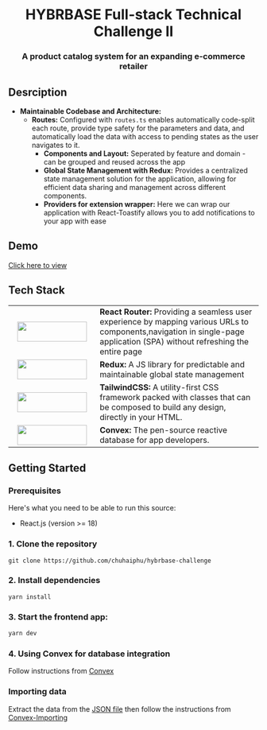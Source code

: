 <div align="center">
  <h1 align="center">HYBRBASE Full-stack Technical Challenge II</h1>
  <h3>A product catalog system for an expanding e-commerce retailer</h3>
</div>

## Desrciption
- **Maintainable Codebase and Architecture:**
  - **Routes:** Configured with ```routes.ts``` enables automatically code-split each route, provide type safety for the parameters and data, and automatically load the data with access to pending states as the user navigates to it.
    * **Components and Layout:** Seperated by feature and domain - can be grouped and reused across the app
    * **Global State Management with Redux:** Provides a centralized state management solution for the application, allowing for efficient data sharing and management across different components.
    * **Providers for extension wrapper:** Here we can wrap our application with React-Toastify allows you to add notifications to your app with ease

## Demo
[Click here to view](https://youtu.be/R0kNDGETfh4)


## Tech Stack
<table>
  <tr>
    <td align="center" width="160">
      <img src="https://img.shields.io/badge/-React%20Router-CA4245?logo=react-router" alt="" width="140" height="40"/>
    </td>
    <td>
      <b>React Router:</b> Providing a seamless user experience by mapping various URLs to components,navigation in single-page application (SPA) without refreshing the entire page
    </td>
  </tr>
  <tr>
    <td align="center" width="160">
      <img src="https://img.shields.io/badge/-Redux-black?style=flat-square&logo=redux" alt="" width="140" height="40"/>
    </td>
    <td>
      <b>Redux:</b> A JS library for predictable and maintainable global state management
    </td>
  </tr>
  <tr>
    <td align="center" width="160">
      <img src="https://img.shields.io/badge/Tailwind_CSS-grey?style=for-the-badge&logo=tailwind-css&logoColor=38B2AC" alt="" width="140" height="40"/>
    </td>
    <td>
      <b>TailwindCSS:</b> A utility-first CSS framework packed with classes that can be composed to build any design, directly in your HTML.
    </td>
  </tr>
    <tr>
    <td align="center" width="160">
      <img src="https://dashboard.convex.dev/convex-logo-only.svg" alt="" width="140" height="40"/>
    </td>
    <td>
      <b>Convex:</b> The pen-source reactive database for app developers.
    </td>
  </tr>
</table>



## Getting Started

### Prerequisites

Here's what you need to be able to run this source:
- React.js (version >= 18)

### 1. Clone the repository

```shell
git clone https://github.com/chuhaiphu/hybrbase-challenge
```

### 2. Install dependencies
```shell
yarn install
```

### 3. Start the frontend app:
```bash
yarn dev
```

### 4. Using Convex for database integration
Follow instructions from [Convex](https://docs.convex.dev/quickstart/react)

### Importing data
Extract the data from the [JSON file](/public/snapshot.zip) then follow the instructions from [Convex-Importing](https://docs.convex.dev/database/import-export/import)
